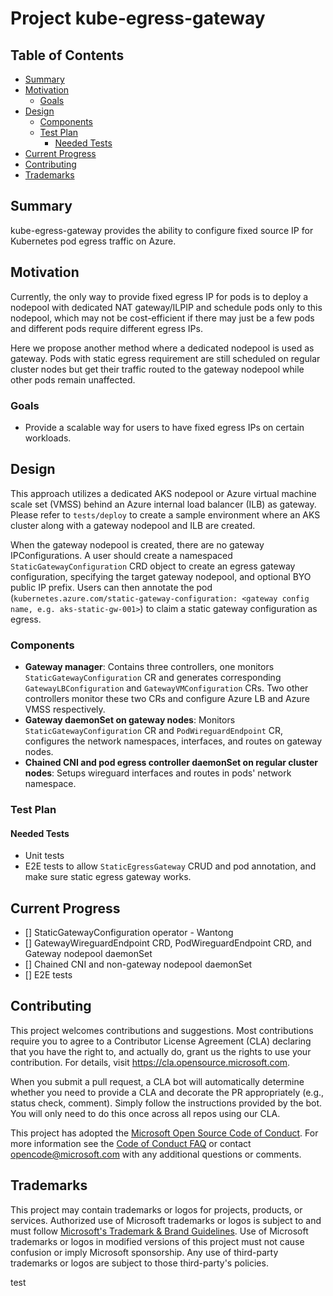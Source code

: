 # Project kube-egress-gateway

## Table of Contents

<!-- toc -->
- [Summary](#summary)
- [Motivation](#motivation)
  - [Goals](#goals)
- [Design](#design)
  - [Components](#components)
  - [Test Plan](#test-plan)
    - [Needed Tests](#needed-tests)
- [Current Progress](#current-progress)
- [Contributing](#contributing)
- [Trademarks](#trademarks)
<!-- /toc -->

## Summary

kube-egress-gateway provides the ability to configure fixed source IP for Kubernetes pod egress traffic on Azure.

## Motivation

Currently, the only way to provide fixed egress IP for pods is to deploy a nodepool with dedicated NAT gateway/ILPIP and schedule pods only to this nodepool, which may not be cost-efficient if there may just be a few pods and different pods require different egress IPs.

Here we propose another method where a dedicated nodepool is used as gateway. Pods with static egress requirement are still scheduled on regular cluster nodes but get their traffic routed to the gateway nodepool while other pods remain unaffected.

### Goals

* Provide a scalable way for users to have fixed egress IPs on certain workloads.

## Design

This approach utilizes a dedicated AKS nodepool or Azure virtual machine scale set (VMSS) behind an Azure internal load balancer (ILB) as gateway. Please refer to `tests/deploy` to create a sample environment where an AKS cluster along with a gateway nodepool and ILB are created.

When the gateway nodepool is created, there are no gateway IPConfigurations. A user should create a namespaced `StaticGatewayConfiguration` CRD object to create an egress gateway configuration, specifying the target gateway nodepool, and optional BYO public IP prefix. Users can then annotate the pod (`kubernetes.azure.com/static-gateway-configuration: <gateway config name, e.g. aks-static-gw-001>`) to claim a static gateway configuration as egress.

### Components
* **Gateway manager**: Contains three controllers, one monitors `StaticGatewayConfiguration` CR and generates corresponding `GatewayLBConfiguration` and `GatewayVMConfiguration` CRs. Two other controllers monitor these two CRs and configure Azure LB and Azure VMSS respectively.
* **Gateway daemonSet on gateway nodes**: Monitors `StaticGatewayConfiguration` CR and `PodWireguardEndpoint` CR, configures the network namespaces, interfaces, and routes on gateway nodes.
* **Chained CNI and pod egress controller daemonSet on regular cluster nodes**: Setups wireguard interfaces and routes in pods' network namespace.

### Test Plan

#### Needed Tests

- Unit tests
- E2E tests to allow `StaticEgressGateway` CRUD and pod annotation, and make sure static egress gateway works.

## Current Progress
- [] StaticGatewayConfiguration operator - Wantong
- [] GatewayWireguardEndpoint CRD, PodWireguardEndpoint CRD, and Gateway nodepool daemonSet 
- [] Chained CNI and non-gateway nodepool daemonSet
- [] E2E tests

<!-- ### Graduation Criteria
## Proposed roadmap
## Implementation History -->

## Contributing

This project welcomes contributions and suggestions.  Most contributions require you to agree to a
Contributor License Agreement (CLA) declaring that you have the right to, and actually do, grant us
the rights to use your contribution. For details, visit https://cla.opensource.microsoft.com.

When you submit a pull request, a CLA bot will automatically determine whether you need to provide
a CLA and decorate the PR appropriately (e.g., status check, comment). Simply follow the instructions
provided by the bot. You will only need to do this once across all repos using our CLA.

This project has adopted the [Microsoft Open Source Code of Conduct](https://opensource.microsoft.com/codeofconduct/).
For more information see the [Code of Conduct FAQ](https://opensource.microsoft.com/codeofconduct/faq/) or
contact [opencode@microsoft.com](mailto:opencode@microsoft.com) with any additional questions or comments.

## Trademarks

This project may contain trademarks or logos for projects, products, or services. Authorized use of Microsoft 
trademarks or logos is subject to and must follow 
[Microsoft's Trademark & Brand Guidelines](https://www.microsoft.com/en-us/legal/intellectualproperty/trademarks/usage/general).
Use of Microsoft trademarks or logos in modified versions of this project must not cause confusion or imply Microsoft sponsorship.
Any use of third-party trademarks or logos are subject to those third-party's policies.

test